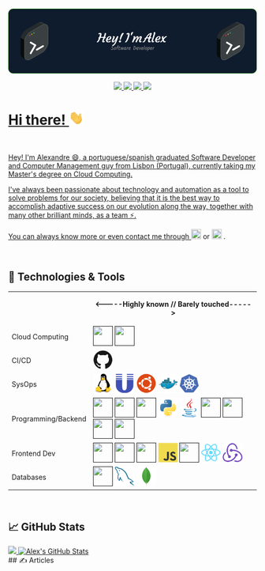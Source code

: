 [![Header](./github-header-image(1).png "Header")](https://alex4bastos4.pt/)


<p align="center">
    <a href="https://www.linkedin.com/in/alexandre-bastos-334b261b0/"><img src="https://img.shields.io/badge/LinkedIn-0077B5?style=for-the-badge&logo=linkedin&logoColor=white"/>
    <a href="mailto:xanecu@gmail.com" ><img src="https://img.shields.io/badge/Gmail-D14836?style=for-the-badge&logo=gmail&logoColor=white"/>
    <a href="https://www.alex4bastos4.pt" ><img src="https://img.shields.io/badge/website-000000?style=for-the-badge&logo=About.me&logoColor=white"/>
    <a href="discord://discordapp.com/users/xanecu#8864"><img src="https://img.shields.io/badge/Discord-5865F2?style=for-the-badge&logo=discord&logoColor=white"/>
</p>



# Hi there! <img src="https://raw.githubusercontent.com/xanecu/xanecu/master/wave.gif" width="30px">

<br/>

Hey! I'm Alexandre 😄, a portuguese/spanish graduated Software Developer and Computer Management guy from Lisbon (Portugal), currently taking my Master's degree on Cloud Computing. 

I've always been passionate about technology and automation as a tool to solve problems for our society, believing that it is the best way to accomplish adaptive success on our evolution along the way, together with many other brilliant minds, as a team ⚡.

You can always know more or even contact me through <a href="https://www.linkedin.com/in/alexandre-bastos-334b261b0/"><img src="https://cdn.jsdelivr.net/gh/devicons/devicon/icons/linkedin/linkedin-original.svg" width="20" height="20"/></a> or <a href="mailto:xanecu@gmail.com"><img src="https://www.vectorlogo.zone/logos/gmail/gmail-icon.svg" width="20" height="20"/></a> .

<br/>

## 🔧 Technologies & Tools

<table>
    <tr>
        <td>
        </td>
        <td>
            <p align="center">
                <b><-----Highly known       //       Barely touched-----></b>
            </p>
        </td>
    </tr>
    <tr>
        <td>Cloud Computing</td>
        <td>
            <a href=""><img src="https://cdn.jsdelivr.net/gh/devicons/devicon/icons/amazonwebservices/amazonwebservices-original.svg" width="40" height="40"/></a>
            <a href=""><img src="https://cdn.jsdelivr.net/gh/devicons/devicon/icons/azure/azure-original.svg" width="40" height="40"/></a>
        </td>
    </tr>
    <tr>
        <td>CI/CD</td>
        <td>
            <a href=""><img src="https://github.com/devicons/devicon/blob/v2.13.0/icons/github/github-original.svg" width="40" height="40"/></a>
        </td>
    </tr>
    <tr>
        <td>SysOps</td>
        <td>
            <a href=""><img src="https://github.com/devicons/devicon/blob/v2.13.0/icons/linux/linux-original.svg" width="40" height="40"/></a>
            <a href=""><img src="https://github.com/devicons/devicon/blob/v2.13.0/icons/unix/unix-original.svg" width="40" height="40"/></a>
            <a href=""><img src="https://github.com/devicons/devicon/blob/v2.13.0/icons/ubuntu/ubuntu-plain.svg" width="40" height="40"/></a>
            <a href=""><img src="https://github.com/devicons/devicon/blob/v2.13.0/icons/docker/docker-original.svg" width="40" height="40"/></a>
            <a href=""><img src="https://github.com/devicons/devicon/blob/v2.13.0/icons/kubernetes/kubernetes-plain.svg" width="40" height="40"/></a>
        </td>
    </tr>
    <tr>
        <td>Programming/Backend</td>
        <td>
            <a href=""><img src="https://cdn.jsdelivr.net/gh/devicons/devicon/icons/csharp/csharp-original.svg" width="40" height="40"/></a>
            <a href=""><img src="https://cdn.jsdelivr.net/gh/devicons/devicon/icons/dot-net/dot-net-original.svg" width="40" height="40"/></a>
            <a href=""><img src="https://cdn.jsdelivr.net/gh/devicons/devicon/icons/dotnetcore/dotnetcore-original.svg" width="40" height="40"/></a>
            <a href=""><img src="https://github.com/devicons/devicon/blob/v2.13.0/icons/python/python-original.svg" width="40" height="40"/></a>
            <a href=""><img src="https://github.com/devicons/devicon/blob/v2.13.0/icons/java/java-original.svg" width="40" height="40"/></a>
            <a href=""><img src="https://cdn.jsdelivr.net/gh/devicons/devicon/icons/swift/swift-original.svg" width="40" height="40"/></a>
            <a href=""><img src="https://cdn.jsdelivr.net/gh/devicons/devicon/icons/c/c-original.svg" width="40" height="40"/></a>
            <a href=""><img src="https://cdn.jsdelivr.net/gh/devicons/devicon/icons/php/php-original.svg" width="40" height="40"/></a>
            <a href=""><img src="https://cdn.jsdelivr.net/gh/devicons/devicon/icons/wordpress/wordpress-plain.svg" width="40" height="40"/></a>
        </td>
    </tr>
    <tr>
        <td>Frontend Dev</td>
        <td>
            <a href=""><img src="https://cdn.jsdelivr.net/gh/devicons/devicon/icons/html5/html5-original.svg" width="40" height="40"/></a>
            <a href=""><img src="https://cdn.jsdelivr.net/gh/devicons/devicon/icons/css3/css3-original.svg" width="40" height="40"/></a>
            <a href=""><img src="https://cdn.jsdelivr.net/gh/devicons/devicon/icons/bootstrap/bootstrap-original.svg" width="40" height="40"/></a>
            <a href=""><img src="https://github.com/devicons/devicon/blob/v2.13.0/icons/javascript/javascript-original.svg" width="40" height="40"/></a>
            <a href=""><img src="https://cdn.jsdelivr.net/gh/devicons/devicon/icons/jquery/jquery-original.svg" width="40" height="40"/></a>
            <a href=""><img src="https://github.com/devicons/devicon/blob/v2.13.0/icons/react/react-original.svg" width="40" height="40"/></a>
            <a href=""><img src="https://github.com/devicons/devicon/blob/v2.13.0/icons/redux/redux-original.svg" width="40" height="40"/></a>
        </td>
    </tr>
    <tr>
        <td>Databases</td>
        <td>
            <a href=""><img src="https://cdn.jsdelivr.net/gh/devicons/devicon/icons/microsoftsqlserver/microsoftsqlserver-plain.svg" width="40" height="40"/></a>
            <a href=""><img src="https://github.com/devicons/devicon/blob/v2.13.0/icons/mysql/mysql-original.svg" width="40" height="40"/></a>
            <a href=""><img src="https://github.com/devicons/devicon/blob/v2.13.0/icons/mongodb/mongodb-original.svg" width="40" height="40"/></a>
        </td>
    </tr>
    
</table>


<br />

## 📈 GitHub Stats

 <a href="https://github.com/xanecu/xanecu">
  <img src="https://github-readme-stats.vercel.app/api/top-langs/?username=xanecu&theme=dark" />
</a>       
 

<a href="https://github.com/xanecu/xanecu">
  <img src="https://github-readme-stats-git-masterrstaa-rickstaa.vercel.app/api?username=xanecu&theme=dark" alt="Alex's GitHub Stats" />
</a>

 
<br />           
## ✍ Articles
        
        
        
<!--
**xanecu/xanecu** is a ✨ _special_ ✨ repository because its `README.md` (this file) appears on your GitHub profile.

Here are some ideas to get you started:

- 🔭 I’m currently working on ...
- 🌱 I’m currently learning ...
- 👯 I’m looking to collaborate on ...
- 🤔 I’m looking for help with ...
- 💬 Ask me about ...
- 📫 How to reach me: ...
- 😄 Pronouns: ...
- ⚡ Fun fact: ...
-->
